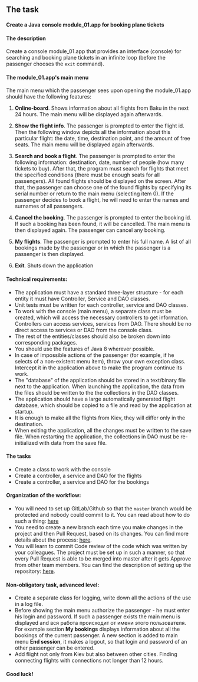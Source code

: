 ## The task

#### Create a Java console module_01.app for booking plane tickets

#### The description

Create a console module_01.app that provides an interface (console) for searching and booking plane tickets in an
infinite loop (before the passenger chooses the `exit` command).

#### The module_01.app's main menu

The main menu which the passenger sees upon opening the module_01.app should have the following features:

1. **Online-board**. Shows information about all flights from Baku in the next 24 hours. The main menu will be displayed
   again afterwards.

2. **Show the flight info**. The passenger is prompted to enter the flight id. Then the following window depicts all the
   information about this particular flight: the date, time, destination point, and the amount of free seats. The main
   menu will be displayed again afterwards.

3. **Search and book a flight**. The passenger is prompted to enter the following information: destination, date, number
   of people (how many tickets to buy). After that, the program must search for flights that meet the specified
   conditions (there must be enough seats for all passengers). All found flights should be displayed on the screen.
   After that, the passenger can choose one of the found flights by specifying its serial number or return to the main
   menu (selecting item 0). If the passenger decides to book a flight, he will need to enter the names and surnames of
   all passengers.

4. **Cancel the booking**. The passenger is prompted to enter the booking id. If such a booking has been found, it will
   be cancelled. The main menu is then displayed again. The passenger can cancel any booking.

5. **My flights**. The passenger is prompted to enter his full name. A list of all bookings made by the passenger or in
   which the passenger is a passenger is then displayed.

6. **Exit**. Shuts down the application

#### Technical requirements:

- The application must have a standard three-layer structure - for each entity it must have Controller, Service and DAO
  classes.
- Unit tests must be written for each controller, service and DAO classes.
- To work with the console (main menu), a separate class must be created, which will access the necessary controllers to
  get information. Controllers can access services, services from DAO. There should be no direct access to services or
  DAO from the console class.
- The rest of the entities/classes should also be broken down into corresponding packages.
- You should use the features of Java 8 wherever possible.
- In case of impossible actions of the passenger (for example, if he selects of a non-existent menu item), throw your
  own exception class. Intercept it in the application above to make the program continue its work.
- The "database" of the application should be stored in a text/binary file next to the application. When launching the
  application, the data from the files should be written to the the collections in the DAO classes.
- The application should have a large automatically generated flight database, which should be copied to a file and read
  by the application at startup.
- It is enough to make all the flights from Kiev, they will differ only in the destination.
- When exiting the application, all the changes must be written to the save file. When restarting the application, the
  collections in DAO must be re-initialized with data from the save file.

#### The tasks

- Create a class to work with the console
- Create a controller, a service and DAO for the flights
- Create a controller, a service and DAO for the bookings

#### Organization of the workflow:

- You will need to set up GitLab/Github so that the `master` branch would be protected and nobody could commit to it.
  You can read about how to do such a thing:
  [here](https://help.github.com/en/enterprise/2.16/admin/developer-workflow/configuring-protected-branches-and-required-status-checks)
- You need to create a new branch each time you make changes in the project and then Pull Request, based on its changes.
  You can find more details about the process:
  [here](https://help.github.com/en/github/collaborating-with-issues-and-pull-requests/creating-a-pull-request).
- You will learn to commit Code review of the code which was written by your colleagues. The project must be set up in
  such a manner, so that every Pull Request is able to be merged into master after it gets Approve from other team
  members. You can find the description of setting up the repository:
  [here](https://yangsu.github.io/pull-request-tutorial/ ).

#### Non-obligatory task, advanced level:

- Create a separate class for logging, write down all the actions of the use in a log file.
- Before showing the main menu authorize the passenger - he must enter his login and password. If such a passenger
  exists the main menu is displayed and вся работа происходит от имени этого пользователя. For example section **My
  bookings** displays information about all the bookings of the current passenger. A new section is added to main
  menu **End session**, it makes a logout, so that login and password of an other passenger can be entered.
- Add flight not only from Kiev but also between other cities. Finding connecting flights with connections not longer
  than 12 hours.

#### Good luck!
